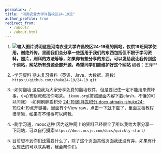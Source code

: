 ```yaml
---
permalink: /
title: "河南农业大学许昌校区24-19班"
author_profile: true
redirect_from: 
  - /about/
  - /about.html
---
```



 1. **![输入图片说明](/imgs/2024-12-07/6EaTk0AR82PfREZM.jpeg)这是河南农业大学许昌校区24-19班的网站，仅供19班同学使用，谢绝外传。里面我们会分享一些适用于我们的东西包括但不限于学习资料，照片，刷科的方法等等，如果你有想分享的东西，可以发给我让我传到这个网站，网站所有资源全部开源，希望同学们能维护好这个网站**
   编者：王泽**
 2. -学习资料 期末复习资料（英语、Java、大数据、高数）`https://github.com/shuke24-19/24-19.git`

 

 1. -如何翻墙  这边我为大家分享免费的翻墙软件，但是要记住一定不能用来做坏事，小心警察叔叔找你喝茶。 `ikuuu.org`(按照里面内容下载clash，不懂的可以问我）  -如何刷胖乖积分  [24-19/刷胖乖积分.docx atmain ·shuke24-19/24-19](https://github.com/shuke24-19/24-19/blob/main/%E5%88%B7%E8%83%96%E4%B9%96%E7%A7%AF%E5%88%86.docx)点开链接，里面有个View raw，点击一下就下载了，里面文档教程很清晰，如果有不懂得可以问我。
 2. -刷学习通，mooc这种  因为这种网上的资料已经很全了所以我给大家分享一下网站，可以自行摸索`https://docs.ocsjs.com/docs/quickly-start/`

 

 1. 目前想不到你们还需要什么了，除了这个页面其他页面我还没有弄，如果有什么想法的可以联系我，我会帮你们。

 
